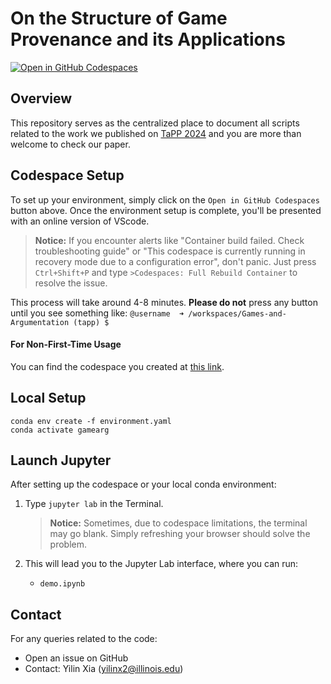 # On the Structure of Game Provenance and its Applications

[![Open in GitHub Codespaces](https://github.com/codespaces/badge.svg)](https://codespaces.new/idaks/Games-and-Argumentation/tree/tapp)


## Overview
This repository serves as the centralized place to document all scripts related to the work we published on [TaPP 2024](https://provenanceweek.github.io/TaPP2024/TaPP_2024.html) and you are more than welcome to check our paper.

## Codespace Setup

To set up your environment, simply click on the `Open in GitHub Codespaces` button above. Once the environment setup is complete, you'll be presented with an online version of VScode.

> **Notice:** If you encounter alerts like "Container build failed. Check troubleshooting guide" or "This codespace is currently running in recovery mode due to a configuration error", don't panic. Just press `Ctrl+Shift+P` and type `>Codespaces: Full Rebuild Container` to resolve the issue.

This process will take around 4-8 minutes. **Please do not** press any button until you see something like: `@username  ➜ /workspaces/Games-and-Argumentation (tapp) $ `

#### For Non-First-Time Usage
You can find the codespace you created at [this link](https://github.com/codespaces).


## Local Setup
```
conda env create -f environment.yaml
conda activate gamearg
```

## Launch Jupyter

After setting up the codespace or your local conda environment:

1. Type `jupyter lab` in the Terminal.
   
   > **Notice:** Sometimes, due to codespace limitations, the terminal may go blank. Simply refreshing your browser should solve the problem.

2. This will lead you to the Jupyter Lab interface, where you can run:
   - `demo.ipynb`


## Contact

For any queries related to the code:
- Open an issue on GitHub
- Contact: Yilin Xia ([yilinx2@illinois.edu](mailto:yilinx2@illinois.edu))

